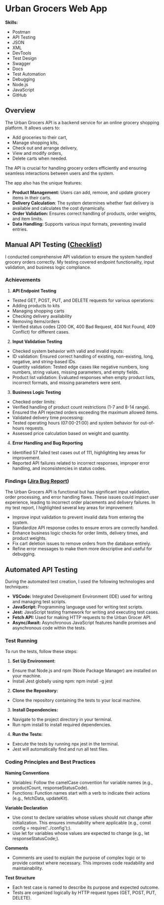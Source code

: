 # Urban Grocers Web App
**Skills:**
- Postman
- API Testing
- JSON
- XML
- DevTools
- Test Design
- Swagger
- Docs
- Test Automation
- Debugging
- Node.js
- JavaScript
- GitHub

## Overview
The Urban Grocers API is a backend service for an online grocery shopping platform. It allows users to:
- Add groceries to their cart,
- Manage shopping kits,
- Check out and arrange delivery,
- View and modify orders,
- Delete carts when needed.

The API is crucial for handling grocery orders efficiently and ensuring seamless interactions between users and the system.

The app also has the unique features:
- **Product Management:** Users can add, remove, and update grocery items in their carts.
- **Delivery Calculation**: The system determines whether fast delivery is available and calculates the cost dynamically.
- **Order Validation:** Ensures correct handling of products, order weights, and item limits.
- **Data Handling:** Supports various input formats, preventing invalid entries.

## Manual API Testing ([Checklist](https://docs.google.com/spreadsheets/d/1DrQHm3GEv9J0uyn5pXegBEUGGx84yDLC8GosU0rwt6U/edit?usp=sharing))
I conducted comprehensive API validation to ensure the system handled grocery orders correctly. My testing covered endpoint functionality, input validation, and business logic compliance.
### Achievements
1. **API Endpoint Testing**
- Tested GET, POST, PUT, and DELETE requests for various operations:
- Adding products to kits
- Managing shopping carts
- Checking delivery availability
- Removing items/orders
- Verified status codes (200 OK, 400 Bad Request, 404 Not Found, 409 Conflict) for different cases.
2. **Input Validation Testing**
- Checked system behavior with valid and invalid inputs:
- ID validation: Ensured correct handling of existing, non-existing, long, negative, and string-based IDs.
- Quantity validation: Tested edge cases like negative numbers, long numbers, string values, missing parameters, and empty fields.
- Product list validation: Evaluated responses when empty product lists, incorrect formats, and missing parameters were sent.
3. **Business Logic Testing**
- Checked order limits:
- Verified handling of product count restrictions (1-7 and 8-14 range).
- Ensured the API rejected orders exceeding the maximum allowed items.
- Validated delivery time processing:
- Tested operating hours (07:00-21:00) and system behavior for out-of-hours requests.
- Assessed price calculation based on weight and quantity.
4. **Error Handling and Bug Reporting**
- Identified 57 failed test cases out of 111, highlighting key areas for improvement.
- Reported API failures related to incorrect responses, improper error handling, and inconsistencies in status codes.
### Findings ([Jira Bug Report](https://docs.google.com/document/d/13CVrZqYtd_Sp_6_Jn-fprDup7f8RkrZk66xIUZf5-bQ/edit?usp=sharing))
The Urban Grocers API is functional but has significant input validation, order processing, and error handling flaws. These issues could impact user experience, leading to incorrect order placements and delivery failures. In my test report, I highlighted several key areas for improvement:
- Improve input validation to prevent invalid data from entering the system.
- Standardize API response codes to ensure errors are correctly handled.
- Enhance business logic checks for order limits, delivery times, and product weights.
- Fix cart deletion issues to remove orders from the database entirely.
- Refine error messages to make them more descriptive and useful for debugging.

## Automated API Testing
During the automated test creation, I used the  following technologies and techniques:
- **VSCode:** Integrated Development Environment (IDE) used for writing and managing test scripts.
- **JavaScript:** Programming language used for writing test scripts.
- **Jest:** JavaScript testing framework for writing and executing test cases.
- **Fetch API:** Used for making HTTP requests to the Urban Grocer API.
- **Async/Await:** Asynchronous JavaScript features handle promises and asynchronous code within the tests.

### Test Running
To run the tests, follow these steps:
1. **Set Up Environment:**
- Ensure that Node.js and npm (Node Package Manager) are installed on your machine.
- Install Jest globally using npm: npm install -g jest

2. **Clone the Repository:**
- Clone the repository containing the tests to your local machine.

3. **Install Dependencies:**
- Navigate to the project directory in your terminal.
- Run npm install to install required dependencies.

4. **Run the Tests:**
- Execute the tests by running npx jest in the terminal.
- Jest will automatically find and run all test files.

### Coding Principles and Best Practices

**Naming Conventions**
- Variables: Follow the camelCase convention for variable names (e.g., productCount, responseStatusCode).
- Functions: Function names start with a verb to indicate their actions (e.g., fetchData, updateKit).

**Variable Declaration**
- Use const to declare variables whose values should not change after initialization. This ensures immutability where applicable (e.g., const config = require('../config');).
- Use let for variables whose values are expected to change (e.g., let responseStatusCode;).

**Comments**
- Comments are used to explain the purpose of complex logic or to provide context where necessary. This improves code readability and maintainability.

**Test Structure**
- Each test case is named to describe its purpose and expected outcome.
- Tests are organized logically by HTTP request types (GET, POST, PUT, DELETE).
